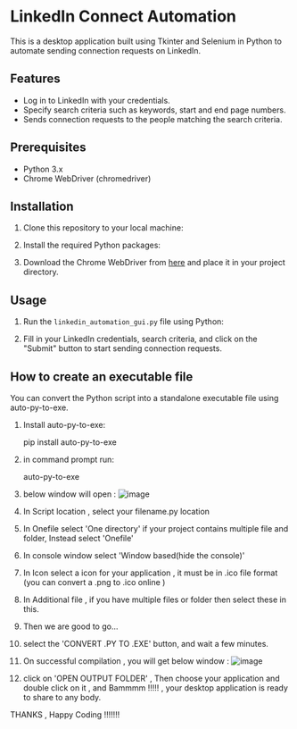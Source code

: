 # LinkedIn Connect Automation

This is a desktop application built using Tkinter and Selenium in Python to automate sending connection requests on LinkedIn.

## Features

- Log in to LinkedIn with your credentials.
- Specify search criteria such as keywords, start and end page numbers.
- Sends connection requests to the people matching the search criteria.

## Prerequisites

- Python 3.x
- Chrome WebDriver (chromedriver)

## Installation

1. Clone this repository to your local machine:


2. Install the required Python packages:


3. Download the Chrome WebDriver from [here](https://chromedriver.chromium.org/downloads) and place it in your project directory.

## Usage

1. Run the `linkedin_automation_gui.py` file using Python:


2. Fill in your LinkedIn credentials, search criteria, and click on the "Submit" button to start sending connection requests.

## How to create an executable file

You can convert the Python script into a standalone executable file using auto-py-to-exe.

1. Install auto-py-to-exe:

   pip install auto-py-to-exe

2. in command prompt run:

    auto-py-to-exe

3. below window will open :   ![image](https://github.com/kaali001/Linkedin-automation/assets/115466381/44f4d3d3-d9fc-43fa-b262-dff08a5d4288)

4. In Script location , select your filename.py  location

5. In Onefile select 'One directory' if your project contains multiple file and folder, Instead select 'Onefile'

6. In console window select 'Window based(hide the console)'

7. In Icon select a icon for your application , it must be in .ico file format (you can convert a .png to .ico online )

8. In Additional file , if you have multiple files or folder then select these in this.

9. Then we are good to go...

10. select the  'CONVERT .PY TO .EXE' button, and wait a few minutes.

11.  On successful compilation , you will get below window :  ![image](https://github.com/kaali001/Linkedin-automation/assets/115466381/d418258d-c3de-4ec9-a14a-1c377bf4a5c0)

12.  click on 'OPEN OUTPUT FOLDER' , Then choose your application and double click on it , and Bammmm !!!!! , your desktop application is ready to share to any body.



   THANKS , Happy Coding  !!!!!!!



   

